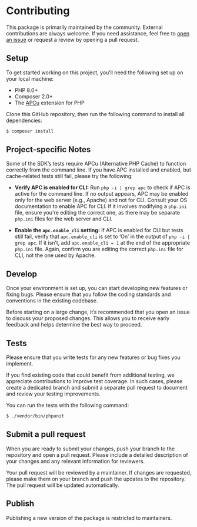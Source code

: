 # Contributing

This package is primarily maintained by the community. External contributions are always welcome. If you need assistance, feel free to [open an issue](https://github.com/prismicio-community/php-kit/issues/new/choose) or request a review by opening a pull request.

## Setup

To get started working on this project, you’ll need the following set up on your local machine:

-   PHP 8.0+
-   Composer 2.0+
-   The [APCu](https://www.php.net/manual/en/ref.apcu.php) extension for PHP

Clone this GitHub repository, then run the following command to install all dependencies:

```bash
$ composer install
```

## Project-specific Notes

Some of the SDK’s tests require APCu (Alternative PHP Cache) to function correctly from the command line. If you have APC installed and enabled, but cache-related tests still fail, please try the following:

-   **Verify APC is enabled for CLI:** Run `php -i | grep apc` to check if APC is active for the command line. If no output appears, APC may be enabled only for the web server (e.g., Apache) and not for CLI. Consult your OS documentation to enable APC for CLI. If it involves modifying a `php.ini` file, ensure you're editing the correct one, as there may be separate `php.ini` files for the web server and CLI.

-   **Enable the `apc.enable_cli` setting:** If APC is enabled for CLI but tests still fail, verify that `apc.enable_cli` is set to ‘On’ in the output of `php -i | grep apc`. If it isn’t, add `apc.enable_cli = 1` at the end of the appropriate `php.ini` file. Again, confirm you are editing the correct `php.ini` file for CLI, not the one used by Apache.

## Develop

Once your environment is set up, you can start developing new features or fixing bugs. Please ensure that you follow the coding standards and conventions in the existing codebase.

Before starting on a large change, it’s recommended that you open an issue to discuss your proposed changes. This allows you to receive early feedback and helps determine the best way to proceed.

## Tests

Please ensure that you write tests for any new features or bug fixes you implement.

If you find existing code that could benefit from additional testing, we appreciate contributions to improve test coverage. In such cases, please create a dedicated branch and submit a separate pull request to document and review your testing improvements.

You can run the tests with the following command:

```bash
$ ./vendor/bin/phpunit
```

## Submit a pull request

When you are ready to submit your changes, push your branch to the repository and open a pull request. Please include a detailed description of your changes and any relevant information for reviewers.

Your pull request will be reviewed by a maintainer. If changes are requested, please make them on your branch and push the updates to the repository. The pull request will be updated automatically.

## Publish

Publishing a new version of the package is restricted to maintainers.
